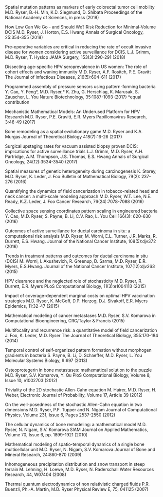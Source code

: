 
Spatial mutation patterns as markers of early colorectal tumor cell mobility
M.D. Ryser, B.-H. Min, K.D. Siegmund, D. Shibata
Proceedings of the National Academy of Sciences, in press (2018)

How Low Can We Go - and Should We? Risk Reduction for Minimal-Volume DCIS
M.D. Ryser, J. Horton, E.S. Hwang
Annals of Surgical Oncology, 25:354-355 (2018)

Pre-operative variables are critical in reducing the rate of occult invasive disease for women considering active surveillance for DCIS.
L.J. Grimm, M.D. Ryser, T. Hyslop
JAMA Surgery, 153(3):290-291 (2018)

Dissecting age-specific HPV seroprevalence in US women: The role of cohort effects and waning immunity
M.D. Ryser, A.F. Rositch, P.E. Gravitt
The Journal of Infectious Diseases, 216(5):604-611 (2017)

Programmed assembly of pressure sensors using pattern-forming bacteria
Y. Cao, Y. Feng*, M.D. Ryser,* K. Zhu, G. Herschlag, K. Marusak, S. Zauscher, L. You
Nature Biotechnology, 35:1087-1093 (2017) *equal contribution

Mechanistic Mathematical Models: An Underused Platform for HPV Research
M.D. Ryser, P.E. Gravitt, E.R. Myers
Papillomavirus Research, 3:46-49 (2017)

Bone remodeling as a spatial evolutionary game
M.D. Ryser and K.A. Murgas
Journal of Theoretical Biology 418(7):16-26 (2017)

Surgical upstaging rates for vacuum assisted biopsy proven DCIS: implications for active surveillance trials
L.J. Grimm, M.D. Ryser, A.H. Partridge, A.M. Thompson, J.S. Thomas, E.S. Hwang
Annals of Surgical Oncology, 24(12):3534-3540 (2017)

Spatial measures of genetic heterogeneity during carcinogenesis
K. Storey, M.D. Ryser, K. Leder, J. Foo
Bulletin of Mathematical Biology, 79(2): 237-276 (2016)

Quantifying the dynamics of field cancerization in tobacco-related head and neck cancer: a multi-scale modeling approach
M.D. Ryser, W.T. Lee, N.E. Ready, K.Z. Leder, J. Foo
Cancer Research, 76(24):7078-7088 (2016)

Collective space sensing coordinates pattern scaling in engineered bacteria
Y. Cao, M.D. Ryser, S. Payne, B. Li, C.V. Rao, L. You
Cell 166(3): 620-630 (2016)

Outcomes of active surveillance for ductal carcinoma in situ: a computational risk analysis
M.D. Ryser, M. Worni, E.L. Turner, J.R. Marks, R. Durrett, E.S. Hwang.
Journal of the National Cancer Institute, 108(5):djv372 (2016)

Trends in treatment patterns and outcomes for ductal carcinoma in situ (DCIS)
M. Worni, I. Akushevich, R. Greenup, D. Sarma, M.D. Ryser, E.R. Myers, E.S.Hwang.
Journal of the National Cancer Institute, 107(12):djv263 (2015)

HPV clearance and the neglected role of stochasticity
M.D. Ryser, R. Durrett, E.R. Myers
PLoS Computational Biology, 11(3):e1004113 (2015)

Impact of coverage-dependent marginal costs on optimal HPV vaccination strategies
M.D. Ryser, K. McGoff, D.P. Herzog, D.J. Sivakoff, E.R. Myers
Epidemics, 11:32-47 (2015)

Mathematical modeling of cancer metastases
M.D. Ryser, S.V. Komarova
in Computational Bioengineering, CRC/Taylor & Francis (2015)

Multifocality and recurrence risk: a quantitative model of field cancerization
J. Foo, K. Leder, M.D. Ryser
The Journal of Theoretical Biology, 355:170-184 (2014)

Temporal control of self-organized pattern formation without morphogen gradients in bacteria
S. Payne, B. Li, D. Schaeffer, M.D. Ryser, L. You
Molecular Systems Biology, 9:697 (2013)

Osteoprotegerin in bone metastases: mathematical solution to the puzzle
M.D. Ryser, S.V. Komarova, Y. Qu
PloS Computational Biology, Volume 8, Issue 10, e1002703 (2012)

Triviality of the 2D stochastic Allen-Cahn equation
M. Hairer, M.D. Ryser, H. Weber,
Electronic Journal of Probability, Volume 17, Article 39 (2012)

On the well-posedness of the stochastic Allen-Cahn equation in two dimensions
M.D. Ryser, P.F. Tupper and N. Nigam
Journal of Computational Physics, Volume 231, Issue 6, Pages 2537-2550 (2012)

The cellular dynamics of bone remodeling: a mathematical model
M.D. Ryser, N. Nigam, S.V. Komarova
SIAM Journal on Applied Mathematics, Volume 70, Issue 6, pp. 1899-1921 (2010)

Mathematical modeling of spatio-temporal dynamics of a single bone multicellular unit
M.D. Ryser, N. Nigam, S.V. Komarova
Journal of Bone and Mineral Research, 24:860-870 (2009)

Inhomogeneous precipitation distribution and snow transport in steep terrain
M. Lehning, H. Loewe, M.D. Ryser, N. Raderschall
Water Resources Research, 44, W07404 (2008)

Thermal quantum electrodynamics of non relativistic charged fluids
P.R. Buenzli, Ph.-A. Martin, M.D. Ryser
Physical Review E, 75, 041125 (2007) 
